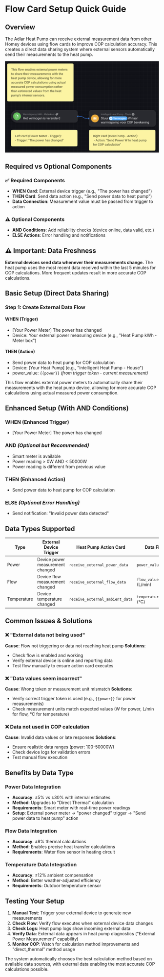 # Flow Card Setup Quick Guide

## Overview

The Adlar Heat Pump can receive external measurement data from other Homey devices using flow cards to improve COP calculation accuracy. This creates a direct data sharing system where external sensors automatically send their measurements to the heat pump.

![External Power Measurement Setup](Flow%20Card%20handling/COP%20-%20external%20power%20measure.png)

## Required vs Optional Components

### ✅ **Required Components**

- **WHEN Card**: External device trigger (e.g., "The power has changed")
- **THEN Card**: Send data action (e.g., "Send power data to heat pump")
- **Data Connection**: Measurement value must be passed from trigger to action

### ⚠️ **Optional Components**

- **AND Conditions**: Add reliability checks (device online, data valid, etc.)
- **ELSE Actions**: Error handling and notifications

## ⚠️ Important: Data Freshness

**External devices send data whenever their measurements change.** The heat pump uses the most recent data received within the last 5 minutes for COP calculations. More frequent updates result in more accurate COP calculations.

## Basic Setup (Direct Data Sharing)

### Step 1: Create External Data Flow

#### WHEN (Trigger)

- [Your Power Meter] The power has changed
- Device: Your external power measuring device (e.g., "Heat Pump kWh - Meter box")

#### THEN (Action)

- Send power data to heat pump for COP calculation
- Device: [Your Heat Pump] (e.g., "Intelligent Heat Pump - House")
- power_value: `{{power}}` *(from trigger token - current measurement)*

This flow enables external power meters to automatically share their measurements with the heat pump device, allowing for more accurate COP calculations using actual measured power consumption.

## Enhanced Setup (With AND Conditions)

### WHEN (Enhanced Trigger)

- [Your Power Meter] The power has changed

### AND *(Optional but Recommended)*

- Smart meter is available
- Power reading > 0W AND < 50000W
- Power reading is different from previous value

### THEN (Enhanced Action)

- Send power data to heat pump for COP calculation

### ELSE *(Optional Error Handling)*

- Send notification: "Invalid power data detected"

## Data Types Supported

| Type | External Device Trigger | Heat Pump Action Card | Data Field |
|------|------------------------|----------------------|------------|
| Power | Device power measurement changed | `receive_external_power_data` | `power_value` (W) |
| Flow | Device flow measurement changed | `receive_external_flow_data` | `flow_value` (L/min) |
| Temperature | Device temperature changed | `receive_external_ambient_data` | `temperature_value` (°C) |

## Common Issues & Solutions

### ❌ "External data not being used"

**Cause**: Flow not triggering or data not reaching heat pump
**Solutions**:

- Check flow is enabled and working
- Verify external device is online and reporting data
- Test flow manually to ensure action card executes

### ❌ "Data values seem incorrect"

**Cause**: Wrong token or measurement unit mismatch
**Solutions**:

- Verify correct trigger token is used (e.g., `{{power}}` for power measurements)
- Check measurement units match expected values (W for power, L/min for flow, °C for temperature)

### ❌ Data not used in COP calculation

**Cause**: Invalid data values or late responses
**Solutions**:

- Ensure realistic data ranges (power: 100-50000W)
- Check device logs for validation errors
- Test manual flow execution

## Benefits by Data Type

### Power Data Integration

- **Accuracy**: ±5% vs ±30% with internal estimates
- **Method**: Upgrades to "Direct Thermal" calculation
- **Requirements**: Smart meter with real-time power readings
- **Setup**: External power meter → "power changed" trigger → "Send power data to heat pump" action

### Flow Data Integration

- **Accuracy**: ±8% thermal calculations
- **Method**: Enables precise heat transfer calculations
- **Requirements**: Water flow sensor in heating circuit

### Temperature Data Integration

- **Accuracy**: ±12% ambient compensation
- **Method**: Better weather-adjusted efficiency
- **Requirements**: Outdoor temperature sensor

## Testing Your Setup

1. **Manual Test**: Trigger your external device to generate new measurements
2. **Check Flow**: Verify flow executes when external device data changes
3. **Check Logs**: Heat pump logs show incoming external data
4. **Verify Data**: External data appears in heat pump diagnostics ("External Power Measurement" capability)
5. **Monitor COP**: Watch for calculation method improvements and "direct_thermal" method usage

The system automatically chooses the best calculation method based on available data sources, with external data enabling the most accurate COP calculations possible.
